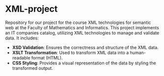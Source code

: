 # XML-project
Repository for our project for the course XML technologies for semantic web at the Faculty of Mathematics and Informatics. 
This project implements an IT companies catalog, utilizing XML technologies to manage and validate data. It includes:

- **XSD Validation**: Ensures the correctness and structure of the XML data.
- **XSLT Transformation**: Used to transform XML data into a human-readable format (HTML).
- **CSS Styling**: Provides a visual representation of the data by styling the transformed output.

